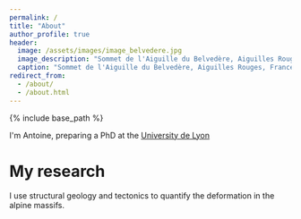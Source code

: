 ```yaml
---
permalink: /
title: "About"
author_profile: true
header:
  image: /assets/images/image_belvedere.jpg
  image_description: "Sommet de l'Aiguille du Belvedère, Aiguilles Rouges, France"
  caption: "Sommet de l'Aiguille du Belvedère, Aiguilles Rouges, France - ©Antoine Mercier"
redirect_from: 
  - /about/
  - /about.html
---
```

{% include base_path %}

I'm Antoine, preparing a PhD at the [University de Lyon](https://www.univ-lyon1.fr/)

My research
======

I use structural geology and tectonics to quantify the deformation in the alpine massifs. 
